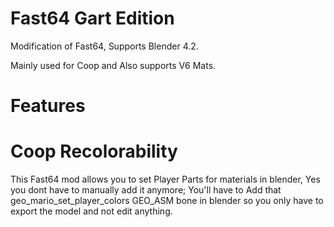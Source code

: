 # Fast64 Gart Edition

Modification of Fast64, Supports Blender 4.2.

Mainly used for Coop and Also supports V6 Mats.

# Features

# Coop Recolorability

This Fast64 mod allows you to set Player Parts for materials in blender, Yes you dont have to manually add it anymore; You'll have to Add that geo_mario_set_player_colors GEO_ASM bone in blender so you only have to export the model and not edit anything. 